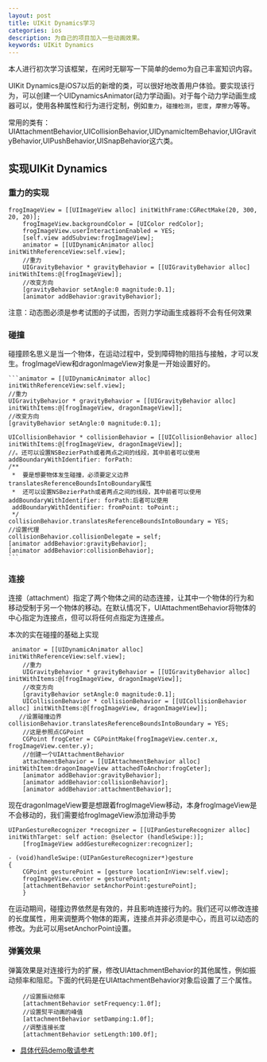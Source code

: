 ```yaml
---
layout: post
title: UIKit Dynamics学习
categories: ios
description: 为自己的项目加入一些动画效果。
keywords: UIKit Dynamics
---
```

本人进行初次学习该框架，在闲时无聊写一下简单的demo为自己丰富知识内容。

UIKit Dynamics是iOS7以后的新增的类，可以很好地改善用户体验。要实现该行为，可以创建一个UIDynamicsAnimator(动力学动画)。对于每个动力学动画生成器可以，使用各种属性和行为进行定制，例如`重力`，`碰撞检测`，`密度`，`摩擦力`等等。

常用的类有：UIAttachmentBehavior,UICollisionBehavior,UIDynamicItemBehavior,UIGravityBehavior,UIPushBehavior,UISnapBehavior这六类。


## 实现UIKit Dynamics

### 重力的实现


```
frogImageView = [[UIImageView alloc] initWithFrame:CGRectMake(20, 300, 20, 20)];
    frogImageView.backgroundColor = [UIColor redColor];
    frogImageView.userInteractionEnabled = YES;
    [self.view addSubview:frogImageView];
    animator = [[UIDynamicAnimator alloc] initWithReferenceView:self.view];
    //重力
    UIGravityBehavior * gravityBehavior = [[UIGravityBehavior alloc] initWithItems:@[frogImageView]];
    //改变方向
    [gravityBehavior setAngle:0 magnitude:0.1];
    [animator addBehavior:gravityBehavior];
```

注意：动态图必须是参考试图的子试图，否则力学动画生成器将不会有任何效果
 
 
### 碰撞

碰撞顾名思义是当一个物体，在运动过程中，受到障碍物的阻挡与接触，才可以发生。frogImageView和dragonImageView对象是一开始设置好的。

    ```animator = [[UIDynamicAnimator alloc] initWithReferenceView:self.view];
    //重力
    UIGravityBehavior * gravityBehavior = [[UIGravityBehavior alloc] initWithItems:@[frogImageView, dragonImageView]];
    //改变方向
    [gravityBehavior setAngle:0 magnitude:0.1];
    
    UICollisionBehavior * collisionBehavior = [[UICollisionBehavior alloc] initWithItems:@[frogImageView, dragonImageView]];
    //。还可以设置NSBezierPath或者两点之间的线段，其中前者可以使用addBoundaryWithIdentifier: forPath:
    /**
     *  要是想要物体发生碰撞，必须要定义边界translatesReferenceBoundsIntoBoundary属性
     *  还可以设置NSBezierPath或者两点之间的线段，其中前者可以使用addBoundaryWithIdentifier: forPath:后者可以使用
     addBoundaryWithIdentifier: fromPoint: toPoint:;
     */
    collisionBehavior.translatesReferenceBoundsIntoBoundary = YES;
    //设置代理
    collisionBehavior.collisionDelegate = self;
    [animator addBehavior:gravityBehavior];
    [animator addBehavior:collisionBehavior];
    ```

### 连接

连接（attachment）指定了两个物体之间的动态连接，让其中一个物体的行为和移动受制于另一个物体的移动。在默认情况下，UIAttachmentBehavior将物体的中心指定为连接点，但可以将任何点指定为连接点。

本次的实在碰撞的基础上实现


```
 animator = [[UIDynamicAnimator alloc] initWithReferenceView:self.view];
    //重力
    UIGravityBehavior * gravityBehavior = [[UIGravityBehavior alloc] initWithItems:@[frogImageView, dragonImageView]];
    //改变方向
    [gravityBehavior setAngle:0 magnitude:0.1];    
    UICollisionBehavior * collisionBehavior = [[UICollisionBehavior alloc] initWithItems:@[frogImageView, dragonImageView]];
   //设置碰撞边界    collisionBehavior.translatesReferenceBoundsIntoBoundary = YES;
    //这是参照点CGPoint
    CGPoint frogCeter = CGPointMake(frogImageView.center.x, frogImageView.center.y);
    //创建一个UIAttachmentBehavior
    attachmentBehavior = [[UIAttachmentBehavior alloc] initWithItem:dragonImageView attachedToAnchor:frogCeter];
    [animator addBehavior:gravityBehavior];
    [animator addBehavior:collisionBehavior];
    [animator addBehavior:attachmentBehavior];
```

现在dragonImageView要是想跟着frogImageView移动，本身frogImageView是不会移动的，我们需要给frogImageView添加滑动手势

```
UIPanGestureRecognizer *recognizer = [[UIPanGestureRecognizer alloc] initWithTarget: self action: @selector (handleSwipe:)];
    [frogImageView addGestureRecognizer:recognizer];    
```
```
- (void)handleSwipe:(UIPanGestureRecognizer*)gesture
{
    CGPoint gesturePoint = [gesture locationInView:self.view];
    frogImageView.center = gesturePoint;
    [attachmentBehavior setAnchorPoint:gesturePoint];
    }
```
在运动期间，碰撞边界依然是有效的，并且影响连接行为的。我们还可以修改连接的长度属性，用来调整两个物体的距离，连接点并非必须是中心，而且可以动态的修改。为此可以用setAnchorPoint设置。


### 弹簧效果

弹簧效果是对连接行为的扩展，修改UIAttachmentBehavior的其他属性，例如振动频率和阻尼。下面的代码是在UIAttachmentBehavior对象后设置了三个属性。


```
	//设置振动频率
    [attachmentBehavior setFrequency:1.0f];
    //设置熨平动画的峰值
    [attachmentBehavior setDamping:1.0f];
    //调整连接长度
    [attachmentBehavior setLength:100.0f];
```

* [具体代码demo敬请参考](https://github.com/ztmengyuxuan/UIKitDybanics.git)


